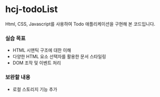 # hcj-todoList


Html, CSS, Javascript를 사용하여 Todo 애플리케이션을 구현해 본 코드입니다.

### 실습 목표
- HTML 시맨틱 구조에 대한 이해
- 다양한 HTML 요소 선택자를 활용한 문서 스타일링
- DOM 조작 및 이벤트 처리

### 보완할 내용
- 로컬 스토리지 기능 추가